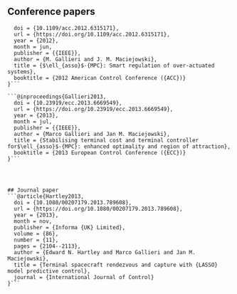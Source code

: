## Conference papers
```@inproceedings{Gallieri2012,
  doi = {10.1109/acc.2012.6315171},
  url = {https://doi.org/10.1109/acc.2012.6315171},
  year = {2012},
  month = jun,
  publisher = {{IEEE}},
  author = {M. Gallieri and J. M. Maciejowski},
  title = {$\ell_{asso}$-{MPC}: Smart regulation of over-actuated systems},
  booktitle = {2012 American Control Conference ({ACC})}
}```

```@inproceedings{Gallieri2013,
  doi = {10.23919/ecc.2013.6669549},
  url = {https://doi.org/10.23919/ecc.2013.6669549},
  year = {2013},
  month = jul,
  publisher = {{IEEE}},
  author = {Marco Gallieri and Jan M. Maciejowski},
  title = {Stabilising terminal cost and terminal controller for$\ell_{asso}$-{MPC}: enhanced optimality and region of attraction},
  booktitle = {2013 European Control Conference ({ECC})}
}```




## Journal paper
```@article{Hartley2013,
  doi = {10.1080/00207179.2013.789608},
  url = {https://doi.org/10.1080/00207179.2013.789608},
  year = {2013},
  month = nov,
  publisher = {Informa {UK} Limited},
  volume = {86},
  number = {11},
  pages = {2104--2113},
  author = {Edward N. Hartley and Marco Gallieri and Jan M. Maciejowski},
  title = {Terminal spacecraft rendezvous and capture with {LASSO} model predictive control},
  journal = {International Journal of Control}
}```
